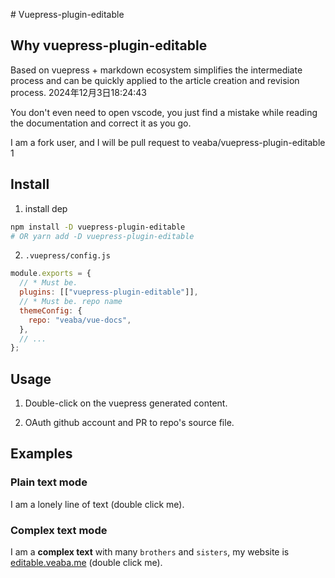 ﻿﻿# Vuepress-plugin-editable

## Why vuepress-plugin-editable

Based on vuepress + markdown ecosystem simplifies the intermediate process and can be quickly applied to the article creation and revision process. 2024年12月3日18:24:43

You don't even need to open vscode, you just find a mistake while reading the documentation and correct it as you go.

I am a fork user, and I will be pull request to veaba/vuepress-plugin-editable 1

## Install

1. install dep

```sh
npm install -D vuepress-plugin-editable
# OR yarn add -D vuepress-plugin-editable
```

2. `.vuepress/config.js`

```js
module.exports = {
  // * Must be.
  plugins: [["vuepress-plugin-editable"]],
  // * Must be. repo name
  themeConfig: {
    repo: "veaba/vue-docs",
  },
  // ...
};
```

## Usage

1. Double-click on the vuepress generated content.

2. OAuth github account and PR to repo's source file.

## Examples

### Plain text mode

I am a lonely line of text (double click me).

### Complex text mode

I am a **complex text** with many `brothers` and `sisters`, my website is [editable.veaba.me](https://editable.veaba.me/) (double click me).

